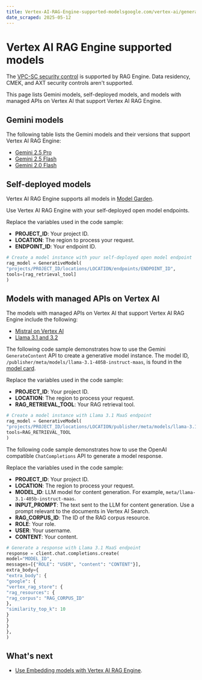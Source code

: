 ```yaml
---
title: Vertex-AI-RAG-Engine-supported-modelsgoogle.com/vertex-ai/generative-ai/docs/supported-rag-models
date_scraped: 2025-05-12
---
```


# Vertex AI RAG Engine supported models 

The [VPC-SC security control](https://cloud.google.com/vertex-ai/generative-ai/docs/security-controls) is
supported by RAG Engine. Data residency, CMEK, and AXT security controls aren't supported.

This page lists Gemini models, self-deployed models, and models with
managed APIs on Vertex AI that support Vertex AI RAG Engine.

## Gemini models

The following table lists the Gemini models and their versions that
support Vertex AI RAG Engine:

- [Gemini 2.5 Pro](https://cloud.google.com/vertex-ai/generative-ai/docs/models/gemini/2-5-pro)
- [Gemini 2.5 Flash](models/gemini/2-5-flash.md)
- [Gemini 2.0 Flash](models/gemini/2-0-flash.md)

## Self-deployed models

Vertex AI RAG Engine supports all models in
[Model Garden](https://cloud.google.com/vertex-ai/generative-ai/docs/model-garden/explore-models).

Use Vertex AI RAG Engine with your self-deployed open model endpoints.

Replace the variables used in the code sample:

- **PROJECT\_ID**: Your project ID.
- **LOCATION**: The region to process your request.
- **ENDPOINT\_ID**: Your endpoint ID.

 ```python
 # Create a model instance with your self-deployed open model endpoint
 rag_model = GenerativeModel(
 "projects/PROJECT_ID/locations/LOCATION/endpoints/ENDPOINT_ID",
 tools=[rag_retrieval_tool]
 )

 ```

## Models with managed APIs on Vertex AI

The models with managed APIs on Vertex AI that support
Vertex AI RAG Engine include the following:

- [Mistral on Vertex AI](https://cloud.google.com/vertex-ai/generative-ai/docs/partner-models/mistral)
- [Llama 3.1 and 3.2](https://cloud.google.com/vertex-ai/generative-ai/docs/partner-models/llama)

The following code sample demonstrates how to use the Gemini
`GenerateContent` API to create a generative model instance. The model ID,
`/publisher/meta/models/llama-3.1-405B-instruct-maas`, is found in the
[model card](https://cloud.google.com/vertex-ai/generative-ai/docs/model-garden/explore-models).

Replace the variables used in the code sample:

- **PROJECT\_ID**: Your project ID.
- **LOCATION**: The region to process your request.
- **RAG\_RETRIEVAL\_TOOL**: Your RAG retrieval tool.

 ```python
 # Create a model instance with Llama 3.1 MaaS endpoint
 rag_model = GenerativeModel(
 "projects/PROJECT_ID/locations/LOCATION/publisher/meta/models/llama-3.1-405B-instruct-maas",
 tools=RAG_RETRIEVAL_TOOL
 )

 ```

The following code sample demonstrates how to use the OpenAI compatible
`ChatCompletions` API to generate a model response.

Replace the variables used in the code sample:

- **PROJECT\_ID**: Your project ID.
- **LOCATION**: The region to process your request.
- **MODEL\_ID**: LLM model for content generation. For
 example, `meta/llama-3.1-405b-instruct-maas`.
- **INPUT\_PROMPT**: The text sent to the LLM for content
 generation. Use a prompt relevant to the documents in
 Vertex AI Search.
- **RAG\_CORPUS\_ID**: The ID of the RAG corpus resource.
- **ROLE**: Your role.
- **USER**: Your username.
- **CONTENT**: Your content.

 ```python
 # Generate a response with Llama 3.1 MaaS endpoint
 response = client.chat.completions.create(
 model="MODEL_ID",
 messages=[{"ROLE": "USER", "content": "CONTENT"}],
 extra_body={
 "extra_body": {
 "google": {
 "vertex_rag_store": {
 "rag_resources": {
 "rag_corpus": "RAG_CORPUS_ID"
 },
 "similarity_top_k": 10
 }
 }
 }
 },
 )

 ```

## What's next

- [Use Embedding models with Vertex AI RAG Engine](https://cloud.google.com/vertex-ai/generative-ai/docs/use-embedding-models).